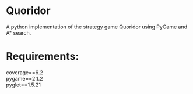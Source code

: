 # Quoridor
A python implementation of the strategy game Quoridor using PyGame and A* search.

# Requirements:
coverage==6.2 <br />
pygame==2.1.2 <br />
pyglet==1.5.21
